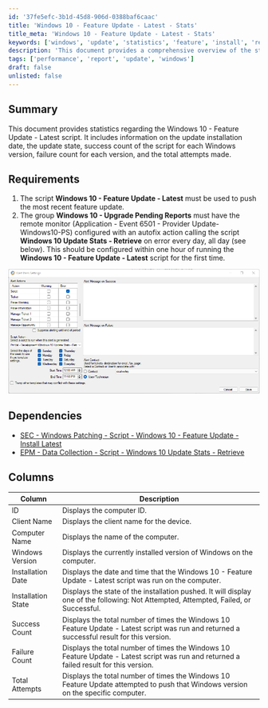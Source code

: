 ```yaml
---
id: '37fe5efc-3b1d-45d8-906d-0388baf6caac'
title: 'Windows 10 - Feature Update - Latest - Stats'
title_meta: 'Windows 10 - Feature Update - Latest - Stats'
keywords: ['windows', 'update', 'statistics', 'feature', 'install', 'report']
description: 'This document provides a comprehensive overview of the statistics related to the Windows 10 - Feature Update - Latest script, including installation dates, states, success and failure counts, and total attempts for each Windows version.'
tags: ['performance', 'report', 'update', 'windows']
draft: false
unlisted: false
---
```


## Summary

This document provides statistics regarding the Windows 10 - Feature Update - Latest script. It includes information on the update installation date, the update state, success count of the script for each Windows version, failure count for each version, and the total attempts made.

## Requirements

1. The script **Windows 10 - Feature Update - Latest** must be used to push the most recent feature update.
2. The group **Windows 10 - Upgrade Pending Reports** must have the remote monitor (Application - Event 6501 - Provider Update-Windows10-PS) configured with an autofix action calling the script **Windows 10 Update Stats - Retrieve** on error every day, all day (see below). This should be configured within one hour of running the **Windows 10 - Feature Update - Latest** script for the first time.

![Image](../../../static/img/Windows-10---Feature-Update---Latest---Stats/image_1.png)

## Dependencies

- [SEC - Windows Patching - Script - Windows 10 - Feature Update - Install Latest](<../scripts/Windows 10 - Feature Update - Install Latest.md>)
- [EPM - Data Collection - Script - Windows 10 Update Stats - Retrieve](<../scripts/Windows 10 Update Stats - Retrieve.md>)

## Columns

| Column             | Description                                                                                              |
|--------------------|----------------------------------------------------------------------------------------------------------|
| ID                 | Displays the computer ID.                                                                                |
| Client Name        | Displays the client name for the device.                                                                |
| Computer Name      | Displays the name of the computer.                                                                       |
| Windows Version     | Displays the currently installed version of Windows on the computer.                                     |
| Installation Date   | Displays the date and time that the Windows 10 - Feature Update - Latest script was run on the computer.|
| Installation State  | Displays the state of the installation pushed. It will display one of the following: Not Attempted, Attempted, Failed, or Successful. |
| Success Count      | Displays the total number of times the Windows 10 Feature Update - Latest script was run and returned a successful result for this version. |
| Failure Count      | Displays the total number of times the Windows 10 Feature Update - Latest script was run and returned a failed result for this version. |
| Total Attempts      | Displays the total number of times the Windows 10 Feature Update attempted to push that Windows version on the specific computer. |




